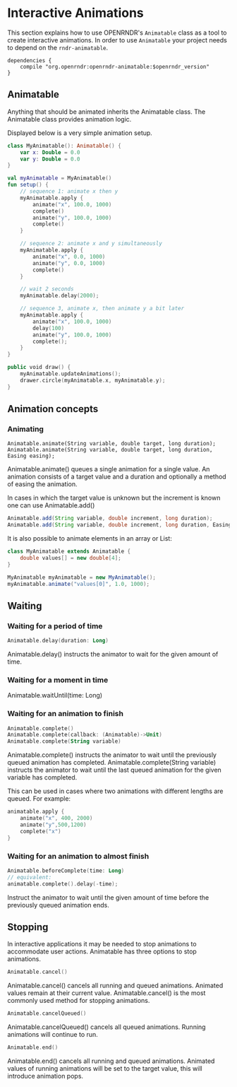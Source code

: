 # Interactive Animations

This section explains how to use OPENRNDR's `Animatable` class as a tool to create interactive animations.
In order to use `Animatable` your project needs to depend on the `rndr-animatable`.

```
dependencies {
    compile "org.openrndr:openrndr-animatable:$openrndr_version"
}
```

## Animatable
Anything that should be animated inherits the Animatable class. The Animatable class provides animation logic.

Displayed below is a very simple animation setup.

```kotlin
class MyAnimatable(): Animatable() {
    var x: Double = 0.0
    var y: Double = 0.0
}

val myAnimatable = MyAnimatable()
fun setup() {
    // sequence 1: animate x then y
    myAnimatable.apply { 
        animate("x", 100.0, 1000)
        complete()
        animate("y", 100.0, 1000)
        complete()
    }

    // sequence 2: animate x and y simultaneously
    myAnimatable.apply {
        animate("x", 0.0, 1000)
        animate("y", 0.0, 1000)
        complete()
    }

    // wait 2 seconds
    myAnimatable.delay(2000);

    // sequence 3, animate x, then animate y a bit later
    myAnimatable.apply {
        animate("x", 100.0, 1000)
        delay(100)
        animate("y", 100.0, 1000)
        complete();
    }
}

public void draw() {
    myAnimatable.updateAnimations();
    drawer.circle(myAnimatable.x, myAnimatable.y);
}
```

## Animation concepts

### Animating
```!java
Animatable.animate(String variable, double target, long duration);
Animatable.animate(String variable, double target, long duration, Easing easing);

```

Animatable.animate() queues a single animation for a single value. An animation consists of a target value and a duration and optionally a method of easing the animation.

In cases in which the target value is unknown but the increment is known one can use Animatable.add()

```java
Animatable.add(String variable, double increment, long duration);
Animatable.add(String variable, double increment, long duration, Easing easing);

```

It is also possible to animate elements in an array or List:

```java
class MyAnimatable extends Animatable {
    double values[] = new double[4];
}

MyAnimatable myAnimatable = new MyAnimatable();
myAnimatable.animate("values[0]", 1.0, 1000);
```


## Waiting

### Waiting for a period of time
```kotlin
Animatable.delay(duration: Long)
```
Animatable.delay() instructs the animator to wait for the given amount of time.

### Waiting for a moment in time

Animatable.waitUntil(time: Long)


### Waiting for an animation to finish
```kotlin
Animatable.complete()
Animatable.complete(callback: (Animatable)->Unit)
Animatable.complete(String variable)
```

Animatable.complete() instructs the animator to wait until the previously queued animation has completed.
Animatable.complete(String variable) instructs the animator to wait until the last queued animation for the given variable has completed.

This can be used in cases where two animations with different lengths are queued. For example:

```kotlin
animatable.apply {
    animate("x", 400, 2000)
    animate("y",500,1200)
    complete("x")
}
```

### Waiting for an animation to almost finish

```kotlin
Animatable.beforeComplete(time: Long)
// equivalent:
animatable.complete().delay(-time);
```
Instruct the animator to wait until the given amount of time before the previously queued animation ends.

## Stopping

In interactive applications it may be needed to stop animations to accommodate user actions. Animatable has three options to stop animations.
```kotlin
Animatable.cancel()
```

Animatable.cancel() cancels all running and queued animations. Animated values remain at their current value. Animatable.cancel() is the most commonly used method for stopping animations.

```kotlin
Animatable.cancelQueued()
```

Animatable.cancelQueued() cancels all queued animations. Running animations will continue to run.

```kotlin
Animatable.end()
```

Animatable.end() cancels all running and queued animations. Animated values of running animations will be set to the target value, this will introduce animation pops.
